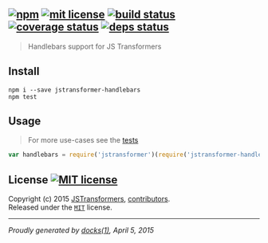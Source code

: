 ## [![npm][npmjs-img]][npmjs-url] [![mit license][license-img]][license-url] [![build status][travis-img]][travis-url] [![coverage status][coveralls-img]][coveralls-url] [![deps status][daviddm-img]][daviddm-url]

> Handlebars support for JS Transformers

## Install
```
npm i --save jstransformer-handlebars
npm test
```


## Usage
> For more use-cases see the [tests](./test/index.js)

```js
var handlebars = require('jstransformer')(require('jstransformer-handlebars'));
```


## License [![MIT license][license-img]][license-url]
Copyright (c) 2015 [JSTransformers][jstransformers-url], [contributors][contrib-graf].  
Released under the [`MIT`][license-url] license.


[jstransformers-url]: https://github.com/jstransformers

[npmjs-url]: http://npm.im/jstransformer-handlebars
[npmjs-img]: https://img.shields.io/npm/v/jstransformer-handlebars.svg?style=flat&label=jstransformer-handlebars

[coveralls-url]: https://coveralls.io/r/jstransformers/jstransformer-handlebars?branch=master
[coveralls-img]: https://img.shields.io/coveralls/jstransformers/jstransformer-handlebars.svg?style=flat

[license-url]: https://github.com/jstransformers/jstransformer-handlebars/blob/master/LICENSE
[license-img]: https://img.shields.io/badge/license-MIT-blue.svg?style=flat

[travis-url]: https://travis-ci.org/jstransformers/jstransformer-handlebars
[travis-img]: https://img.shields.io/travis/jstransformers/jstransformer-handlebars.svg?style=flat

[daviddm-url]: https://david-dm.org/jstransformers/jstransformer-handlebars
[daviddm-img]: https://img.shields.io/david/jstransformers/jstransformer-handlebars.svg?style=flat

[contrib-more]: http://j.mp/1stW47C
[contrib-graf]: https://github.com/jstransformers/jstransformer-handlebars/graphs/contributors

***

_Proudly generated by [docks(1)](https://github.com/tunnckoCore), April 5, 2015_